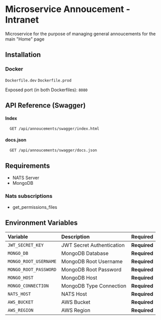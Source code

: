 
# Microservice Annoucement - Intranet

Microservice for the purpose of managing general annoucements for the main "Home" page
## Installation

### Docker

`Dockerfile.dev`
`Dockerfile.prod`

Exposed port (in both Dockerfiles): `8080`
## API Reference (Swagger)

#### Index

```http
  GET /api/annoucements/swagger/index.html
```

#### docs.json

```http
  GET /api/annoucements/swagger/docs.json
```


## Requirements

- NATS Server
- MongoDB

### Nats subscriptions

- get_permissions_files
## Environment Variables

| Variable              | Description                 | Required     |
| :-------------------- | :---------------------------| :------------|
| `JWT_SECRET_KEY`      | JWT Secret Authentication   | **Required** |
| `MONGO_DB`            | MongoDB Database            | **Required** |
| `MONGO_ROOT_USERNAME` | MongoDB Root Username       | **Required** |
| `MONGO_ROOT_PASSWORD` | MongoDB Root Password       | **Required** |
| `MONGO_HOST`          | MongoDB Host                | **Required** |
| `MONGO_CONNECTION`    | MongoDB Type Connection     | **Required** |
| `NATS_HOST`           | NATS Host                   | **Required** |
| `AWS_BUCKET`          | AWS Bucket                  | **Required** |
| `AWS_REGION`          | AWS Region                  | **Required** |
